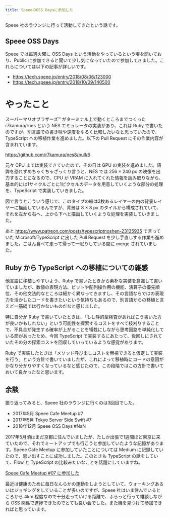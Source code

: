 ```yaml
---
title: SpeeeのOSS Daysに参加した
---
```


Speee 社のラウンジに行って活動してきたという話です。

## Speee OSS Days

Speee では毎週火曜に OSS Days という活動をやっているという噂を聞いており、Public に参加できると聞いて少し気になっていたので参加してきました。これらについては以下の記事が詳しいです。

- https://tech.speee.jp/entry/2018/08/06/123000
- https://tech.speee.jp/entry/2018/10/09/140500

# やったこと

スーパーマリオブラザーズ™ がターミナル上で動くところまでつくった r7kamura/rnes という NES  エミュレータの実装があり、これは Ruby で書いたのですが、別言語での書き味や速度をゆるく比較したいなと思っていたので、TypeScript への移植作業を進めました。以下の Pull Request にその作業内容が含まれています。

https://github.com/r7kamura/nes8/pull/6

元々 CPU までは実装できていたので、その日は GPU の実装を進めました。語弊を恐れずめちゃくちゃざっくり言うと、NES では 256 × 240 px の映像を出力することになるので、CPU が VRAM に入れてくれた情報を読み取りながら、基本的には1サイクルごとに1ピクセルのデータを用意していくような部分の処理を、TypeScript で実装していきました。

図で言うとこういう感じで、このタイプの絵は2枚あるレイヤーの内の背景レイヤーに描画しているんですが、背景は 8 × 8 px のタイルから構成されていて、それを左から右へ、上から下へと描画していくような処理を実装していきました。

あと https://www.patreon.com/posts/typescriptnoshen-23135935 で言っていた Microsoft/TypeScript に出した Pull Request を少し手直しする作業も進めました。ごはん食べて走って帰って一眠りしている間に merge されていました。

## Ruby から TypeScript への移植についての雑感

他言語に移植しやすいよう、Ruby で書いたときから素朴な実装を意識して書いていましたが、数値の表現方法、ビットや配列操作用の機能、演算子の優先順位、その他文法的なところは細かく異なってきますし、その言語ならではの表現力を活かしたコードを書きたいという気持ちもあるので、別言語からの移植と言えど一筋縄では行かないものだなと感じました。

特に自分が Ruby で書いていたときは、「もし静的型検査があればこう書いた方が良いかもしれない」という可能性を探索するコストをすべて枝刈りすることで、不具合が発生する確率が上がることを犠牲にしながら思考回路を単純化している節があったため、今回 TypeScript で実装するにあたって、後回しにされていたその分の探索コストを回収していっているような感覚があります。

Ruby で実装したときは「メソッド呼び出しコストを無視できると仮定して実装を行う」という方針で書いていましたが、これによって移植時にコードの意図がかなり分かりやすくなっているなと感じたので、この段階ではこの方針で書いておいて良かったなと思います。

## 余談

振り返ってみると、Speee 社のラウンジに行くのは3回目でした。

- 2017年5月 Speee Cafe Meetup #7
- 2017年5月 Tokyo Server Side Swift #7
- 2018年12月 Speee OSS Days #NaN

2017年5月頃はまだ京都に住んでいましたが、たしか出張で1週間ほど東京に来ていたので、それでミートアップでも行こうと参加していたような記憶があります。Speee Cafe Meetup に参加していたことについては Medium に記録していたので、思い出すことに成功しました。このときも TypeScript の話をしていて、Flow と TypeScript の比較みたいなことを話題にしていますね。

[Speee Cafe Meetup #07 に参加した][1]

最近は健康のために毎日なんらかの運動をしようとしていて、ウォーキングあるいはジョギングをしていることが多いのですが、Speee 社はいま住んでいるところから 4km 程度なので十分走っていける距離で、ふらっと行って雑談しながら OSS 関係で進捗できたのでとても良い会でした。また機を見つけて参加できればと思っています。

[1]: /articles/2017-05-24-speee-cafe-meetup-07-1ac10067d22b
